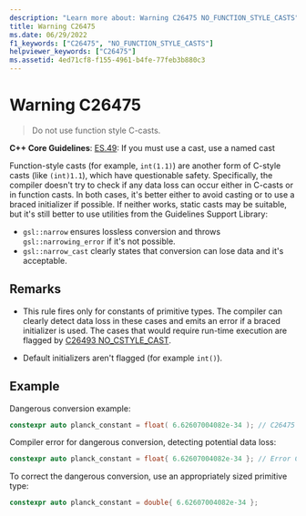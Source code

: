 ```yaml
---
description: "Learn more about: Warning C26475 NO_FUNCTION_STYLE_CASTS"
title: Warning C26475
ms.date: 06/29/2022
f1_keywords: ["C26475", "NO_FUNCTION_STYLE_CASTS"]
helpviewer_keywords: ["C26475"]
ms.assetid: 4ed71cf8-f155-4961-b4fe-77feb3b880c3
---
```

# Warning C26475

> Do not use function style C-casts.

**C++ Core Guidelines**:
[ES.49](https://isocpp.github.io/CppCoreGuidelines/CppCoreGuidelines#Res-casts-named): If you must use a cast, use a named cast

Function-style casts (for example, `int(1.1)`) are another form of C-style casts (like `(int)1.1`), which have questionable safety. Specifically, the compiler doesn't try to check if any data loss can occur either in C-casts or in function casts. In both cases, it's better either to avoid casting or to use a braced initializer if possible. If neither works, static casts may be suitable, but it's still better to use utilities from the Guidelines Support Library:

- `gsl::narrow` ensures lossless conversion and throws `gsl::narrowing_error` if it's not possible.
- `gsl::narrow_cast` clearly states that conversion can lose data and it's acceptable.

## Remarks

- This rule fires only for constants of primitive types. The compiler can clearly detect data loss in these cases and emits an error if a braced initializer is used. The cases that would require run-time execution are flagged by [C26493 NO_CSTYLE_CAST](./c26493.md).

- Default initializers aren't flagged (for example `int()`).

## Example

Dangerous conversion example:

```cpp
constexpr auto planck_constant = float( 6.62607004082e-34 ); // C26475
```

Compiler error for dangerous conversion, detecting potential data loss:

```cpp
constexpr auto planck_constant = float{ 6.62607004082e-34 }; // Error C2397
```

To correct the dangerous conversion, use an appropriately sized primitive type:

```cpp
constexpr auto planck_constant = double{ 6.62607004082e-34 };
```
